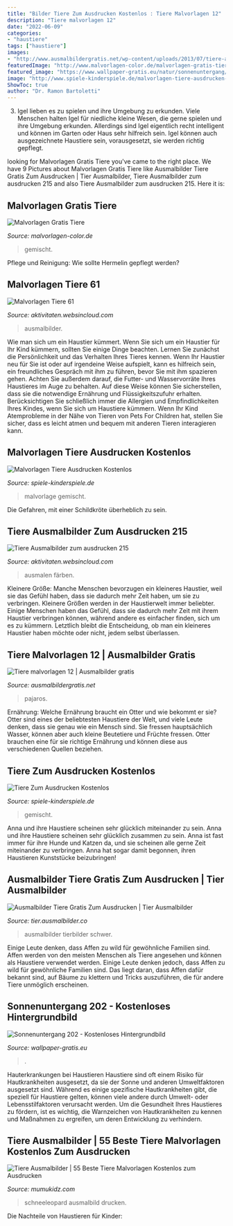 ```yaml
---
title: "Bilder Tiere Zum Ausdrucken Kostenlos : Tiere Malvorlagen 12"
description: "Tiere malvorlagen 12"
date: "2022-06-09"
categories:
- "haustiere"
tags: ["haustiere"]
images:
- "http://www.ausmalbildergratis.net/wp-content/uploads/2013/07/tiere-ausmalbilder-12.jpg"
featuredImage: "http://www.malvorlagen-color.de/malvorlagen-gratis-tiere/malvorlagen-tiere-013.jpg"
featured_image: "https://www.wallpaper-gratis.eu/natur/sonnenuntergang/sonnenuntergang202_1024x768.jpg"
image: "http://www.spiele-kinderspiele.de/malvorlagen-tiere-ausdrucken-kostenlos/tiere-111.jpg"
ShowToc: true
author: "Dr. Ramon Bartoletti"
---
```



3. Igel lieben es zu spielen und ihre Umgebung zu erkunden.
Viele Menschen halten Igel für niedliche kleine Wesen, die gerne spielen und ihre Umgebung erkunden. Allerdings sind Igel eigentlich recht intelligent und können im Garten oder Haus sehr hilfreich sein. Igel können auch ausgezeichnete Haustiere sein, vorausgesetzt, sie werden richtig gepflegt.

	

		
looking for Malvorlagen Gratis Tiere you've came to the right place. We have 9 Pictures about Malvorlagen Gratis Tiere like Ausmalbilder Tiere Gratis Zum Ausdrucken | Tier Ausmalbilder, Tiere Ausmalbilder zum ausdrucken 215 and also Tiere Ausmalbilder zum ausdrucken 215. Here it is:
		
    
## Malvorlagen Gratis Tiere

<img loading=lazy src="http://www.malvorlagen-color.de/malvorlagen-gratis-tiere/malvorlagen-tiere-013.jpg" onerror="this.onerror=null;this.src='https://tse4.mm.bing.net/th?id=OIP.U1-9fO4uZVpjCct3TphyIwHaFG&amp;pid=15.1';" alt="Malvorlagen Gratis Tiere">

_Source: malvorlagen-color.de_

>gemischt. 

	

Pflege und Reinigung: Wie sollte Hermelin gepflegt werden?

    
## Malvorlagen Tiere 61

<img loading=lazy src="http://www.aktivitaten.websincloud.com/ausmalbilder/imagesprint/anim/61.jpg" onerror="this.onerror=null;this.src='https://tse1.mm.bing.net/th?id=OIP.ePILFZU8nvN8rkDMmYWzzQHaJL&amp;pid=15.1';" alt="Malvorlagen Tiere 61">

_Source: aktivitaten.websincloud.com_

>ausmalbilder. 

	

Wie man sich um ein Haustier kümmert.
Wenn Sie sich um ein Haustier für Ihr Kind kümmern, sollten Sie einige Dinge beachten. Lernen Sie zunächst die Persönlichkeit und das Verhalten Ihres Tieres kennen. Wenn Ihr Haustier neu für Sie ist oder auf irgendeine Weise aufspielt, kann es hilfreich sein, ein freundliches Gespräch mit ihm zu führen, bevor Sie mit ihm spazieren gehen. Achten Sie außerdem darauf, die Futter- und Wasservorräte Ihres Haustieres im Auge zu behalten. Auf diese Weise können Sie sicherstellen, dass sie die notwendige Ernährung und Flüssigkeitszufuhr erhalten. Berücksichtigen Sie schließlich immer die Allergien und Empfindlichkeiten Ihres Kindes, wenn Sie sich um Haustiere kümmern. Wenn Ihr Kind Atemprobleme in der Nähe von Tieren von Pets For Children hat, stellen Sie sicher, dass es leicht atmen und bequem mit anderen Tieren interagieren kann.

    
## Malvorlagen Tiere Ausdrucken Kostenlos

<img loading=lazy src="http://www.spiele-kinderspiele.de/malvorlagen-tiere-ausdrucken-kostenlos/tiere-111.jpg" onerror="this.onerror=null;this.src='https://tse4.mm.bing.net/th?id=OIP.keKVSq3O5opFVzXHR6jNxQAAAA&amp;pid=15.1';" alt="Malvorlagen Tiere Ausdrucken Kostenlos">

_Source: spiele-kinderspiele.de_

>malvorlage gemischt. 

	

Die Gefahren, mit einer Schildkröte überheblich zu sein.

    
## Tiere Ausmalbilder Zum Ausdrucken 215

<img loading=lazy src="http://www.aktivitaten.websincloud.com/ausmalbilder/imagesprint/anim/215.jpg" onerror="this.onerror=null;this.src='https://tse4.mm.bing.net/th?id=OIP.azsRI4t7926B-p7J_nGzXQHaJ0&amp;pid=15.1';" alt="Tiere Ausmalbilder zum ausdrucken 215">

_Source: aktivitaten.websincloud.com_

>ausmalen färben. 

	

Kleinere Größe: Manche Menschen bevorzugen ein kleineres Haustier, weil sie das Gefühl haben, dass sie dadurch mehr Zeit haben, um sie zu verbringen.
Kleinere Größen werden in der Haustierwelt immer beliebter. Einige Menschen haben das Gefühl, dass sie dadurch mehr Zeit mit ihrem Haustier verbringen können, während andere es einfacher finden, sich um es zu kümmern. Letztlich bleibt die Entscheidung, ob man ein kleineres Haustier haben möchte oder nicht, jedem selbst überlassen.

    
## Tiere Malvorlagen 12 | Ausmalbilder Gratis

<img loading=lazy src="http://www.ausmalbildergratis.net/wp-content/uploads/2013/07/tiere-ausmalbilder-12.jpg" onerror="this.onerror=null;this.src='https://tse1.mm.bing.net/th?id=OIP.DRFzV-fXcfW9pFooUprcaQHaHQ&amp;pid=15.1';" alt="Tiere malvorlagen 12 | Ausmalbilder gratis">

_Source: ausmalbildergratis.net_

>pajaros. 

	

Ernährung: Welche Ernährung braucht ein Otter und wie bekommt er sie?
Otter sind eines der beliebtesten Haustiere der Welt, und viele Leute denken, dass sie genau wie ein Mensch sind. Sie fressen hauptsächlich Wasser, können aber auch kleine Beutetiere und Früchte fressen. Otter brauchen eine für sie richtige Ernährung und können diese aus verschiedenen Quellen beziehen.

    
## Tiere Zum Ausdrucken Kostenlos

<img loading=lazy src="http://www.spiele-kinderspiele.de/tiere-zum-ausdrucken-kostenlos/tiere-116.jpg" onerror="this.onerror=null;this.src='https://tse4.mm.bing.net/th?id=OIP.G1at7KcNFNM4_9MU41q1SAAAAA&amp;pid=15.1';" alt="Tiere Zum Ausdrucken Kostenlos">

_Source: spiele-kinderspiele.de_

>gemischt. 

	

Anna und ihre Haustiere scheinen sehr glücklich miteinander zu sein.
Anna und ihre Haustiere scheinen sehr glücklich zusammen zu sein. Anna ist fast immer für ihre Hunde und Katzen da, und sie scheinen alle gerne Zeit miteinander zu verbringen. Anna hat sogar damit begonnen, ihren Haustieren Kunststücke beizubringen!

    
## Ausmalbilder Tiere Gratis Zum Ausdrucken | Tier Ausmalbilder

<img loading=lazy src="https://i.pinimg.com/originals/7d/25/dd/7d25dd0cbff7efc6d8ae8c4b810d7052.jpg" onerror="this.onerror=null;this.src='https://tse4.mm.bing.net/th?id=OIP.9JhWMRhvdAVYfa9W6v6tyAHaKd&amp;pid=15.1';" alt="Ausmalbilder Tiere Gratis Zum Ausdrucken | Tier Ausmalbilder">

_Source: tier.ausmalbilder.co_

>ausmalbilder tierbilder schwer. 

	

Einige Leute denken, dass Affen zu wild für gewöhnliche Familien sind.
Affen werden von den meisten Menschen als Tiere angesehen und können als Haustiere verwendet werden. Einige Leute denken jedoch, dass Affen zu wild für gewöhnliche Familien sind. Das liegt daran, dass Affen dafür bekannt sind, auf Bäume zu klettern und Tricks auszuführen, die für andere Tiere unmöglich erscheinen.

    
## Sonnenuntergang 202 - Kostenloses Hintergrundbild

<img loading=lazy src="https://www.wallpaper-gratis.eu/natur/sonnenuntergang/sonnenuntergang202_1024x768.jpg" onerror="this.onerror=null;this.src='https://tse4.mm.bing.net/th?id=OIP.qteYfkQnp4-coKlZCwLlpAHaFj&amp;pid=15.1';" alt="Sonnenuntergang 202 - Kostenloses Hintergrundbild">

_Source: wallpaper-gratis.eu_

>. 

	

Hauterkrankungen bei Haustieren
Haustiere sind oft einem Risiko für Hautkrankheiten ausgesetzt, da sie der Sonne und anderen Umweltfaktoren ausgesetzt sind. Während es einige spezifische Hautkrankheiten gibt, die speziell für Haustiere gelten, können viele andere durch Umwelt- oder Lebensstilfaktoren verursacht werden. Um die Gesundheit Ihres Haustieres zu fördern, ist es wichtig, die Warnzeichen von Hautkrankheiten zu kennen und Maßnahmen zu ergreifen, um deren Entwicklung zu verhindern.

    
## Tiere Ausmalbilder | 55 Beste Tiere Malvorlagen Kostenlos Zum Ausdrucken

<img loading=lazy src="https://mumukidz.com/Ausmalbilder/128609778.gif" onerror="this.onerror=null;this.src='https://tse4.mm.bing.net/th?id=OIP.DqvdFXY1KFqjHB6fD3GbmgHaGq&amp;pid=15.1';" alt="Tiere Ausmalbilder | 55 Beste Tiere Malvorlagen Kostenlos zum Ausdrucken">

_Source: mumukidz.com_

>schneeleopard ausmalbild drucken. 

	

Die Nachteile von Haustieren für Kinder:

